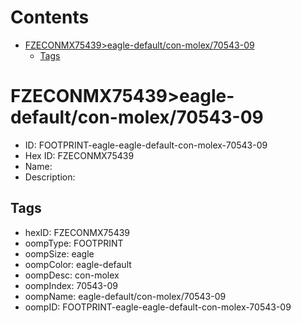 



Contents
========

* [FZECONMX75439>eagle-default/con-molex/70543-09](#fzeconmx75439eagle-defaultcon-molex70543-09)
	* [Tags](#tags)

# FZECONMX75439>eagle-default/con-molex/70543-09

- ID: FOOTPRINT-eagle-eagle-default-con-molex-70543-09
- Hex ID: FZECONMX75439
- Name: 
- Description: 

## Tags

- hexID: FZECONMX75439
- oompType: FOOTPRINT
- oompSize: eagle
- oompColor: eagle-default
- oompDesc: con-molex
- oompIndex: 70543-09
- oompName: eagle-default/con-molex/70543-09
- oompID: FOOTPRINT-eagle-eagle-default-con-molex-70543-09
